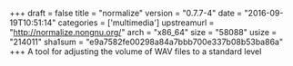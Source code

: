 +++
draft = false
title = "normalize"
version = "0.7.7-4"
date = "2016-09-19T10:51:14"
categories = ['multimedia']
upstreamurl = "http://normalize.nongnu.org/"
arch = "x86_64"
size = "58088"
usize = "214011"
sha1sum = "e9a7582fe00298a84a7bbb700e337b08b53ba86a"
+++
A tool for adjusting the volume of WAV files to a standard level